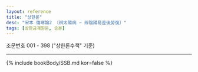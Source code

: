 ```yaml
---
layout: reference
title: "상한론"
desc: "宋本 傷寒論2 〔辨太陽病 ∽ 辨陰陽易差後勞復〕"
tags: [상한금궤원문, 송본]
---
```


조문번호 001 - 398 ("상한론수책" 기준)

***

{% include bookBody/SSB.md kor=false %}
